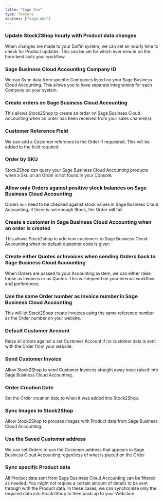 ```yaml
---
title: "Sage One"
type: feature
sources: ["sage-one"]
---
```

<!-- ***NOT IN USE***
param_due_date_days
param_get_products_filter
get_products_limit
param_get_images_enabled
get_images_limit
company_id
param_default_shipping_code
param_invoice_body
param_invoice_subject
param_sales_rep_id
param_tax_code
param_tax_exempt_code
param_product_field_map
password
username
order_map
sync_mode
customer_map
-->

<!-- cron_get_products_schedule -->
### Update Stock2Shop hourly with Product data changes
When changes are made to your Dolfin system, we can set an hourly time to check for Product updates.
This can be set for which ever minute on the hour best suits your workflow.

<!-- company_id -->
### Sage Business Cloud Accounting Company ID
We can Sync data from specific Companies listed on your Sage Business Cloud Accounting. This allows you to 
have separate integrations for each Company on your system. 

<!-- create_order_enabled -->
### Create orders on Sage Business Cloud Accounting
This allows Stock2Shop to create an order on Sage Business Cloud Accounting when
an order has been received from your sales channel(s).

<!-- customer_reference_field -->
### Customer Reference Field
We can add a Customer reference to the Order if requested. This will be added to the field required.

<!-- order_by_sku -->
### Order by SKU
Stock2Shop can query your Sage Business Cloud Accounting products when a Sku on an Order is not found in your Console.

<!-- param_negative_stock_disabled -->
### Allow only Orders against positive stock balances on Sage Business Cloud Accounting
Orders will need to be checked against stock values in Sage Business Cloud Accounting, if there is not enough Stock, 
the Order will fail. 

<!-- param_create_customer_enabled -->
### Create a customer in Sage Business Cloud Accounting when an order is created
This allows Stock2shop to add new customers to Sage Business Cloud Accounting when no default customer code is given

<!-- param_quote_enabled -->
### Create either Quotes or Invoices when sending Orders back to Sage Business Cloud Accounting
When Orders are passed to your Accounting system, we can either raise those as Invoices or as Quotes. 
This will depend on your internal workflow and preferences.

<!-- param_channel_order_code_enabled -->
### Use the same Order number as Invoice number in Sage Business Cloud Accounting
This will let Stock2Shop create Invoices using the same reference number as the Order number on your website.

<!-- param_default_customer_code -->
### Default Customer Account
Raise all orders against a set Customer Account if no customer data is sent with the Order from your website.

<!-- param_send_invoice_enabled -->
### Send Customer Invoice
Allow Stock2Shop to send Customer Invoices straight away once raised into Sage Business Cloud Accounting.

<!-- order_created_date_now -->
### Order Creation Date
Set the Order creation date to when it was added into Stock2Shop.

<!-- queue_fetch_images -->
### Sync Images to Stock2Shop
Allow Stock2Shop to process images with Product data from Sage Business Cloud Accounting.

<!-- param_use_customer_address -->
### Use the Saved Customer address
We can set Orders to use the Customer address that appears in Sage Business Cloud Accounting 
regardless of what is placed on the Order

<!-- param_product_field_map -->
### Sync specific Product data 
All Product data sent from Sage Business Cloud Accounting can be filtered as needed.
You might not require a certain amount of details to be sent through with the Product data.
In these cases, we can synchronize only the required data into Stock2Shop to then push up to your Webstore.
